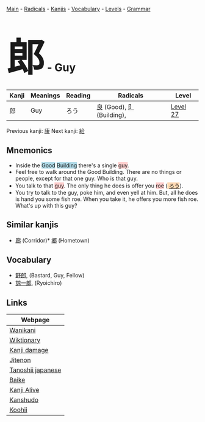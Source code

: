 <style> bigfont {font-size: 100px}</style>
[Main](../index.md) -
[Radicals](../radicals.md) -
[Kanjis](../kanjis.md) -
[Vocabulary](../vocabulary.md) -
[Levels](../levels.md) -
[Grammar](../grammar.md)
# <bigfont> 郎</bigfont> - Guy 

| Kanji | Meanings | Reading | Radicals | Level |
| --- | --- | --- | --- | --- |
| 郎 | Guy | ろう | [良](../radicals/良.md) (Good), [阝](../radicals/阝.md) (Building),  | [Level 27](../levels/wk_level27.md) |

Previous kanji: [康](康.md) Next kanji: [給](給.md) 

## Mnemonics
 * Inside the <span style="background-color:#ADD8E6"> Good</span> <span style="background-color:#ADD8E6"> Building</span> there's a single <span style="background-color:#ffcccb"> guy</span>.
* Feel free to walk around the Good Building. There are no things or people, except for that one guy. Who is that guy.
* You talk to that <span style="background-color:#ffcccb"> guy</span>. The only thing he does is offer you <span style="background-color:#ffcccb"> roe</span> (<span style="background-color:#fed8b1"> [ろう](https://jisho.org/search/ろう)</span>).
* You try to talk to the guy, poke him, and even yell at him. But, all he does is hand you some fish roe. When you take it, he offers you more fish roe. What's up with this guy?


## Similar kanjis
 * [廊](廊.md) (Corridor)* [郷](郷.md) (Hometown)


## Vocabulary
 * [野郎](../vocabulary/郎.md), (Bastard, Guy, Fellow)
* [諒一郎](../vocabulary/郎.md), (Ryoichiro)



## Links 

| Webpage |
| --- |
| [Wanikani          ](https://www.wanikani.com/kanji/郎) |
| [Wiktionary        ](https://en.wiktionary.org/wiki/郎) |
| [Kanji damage      ](http://www.kanjidamage.com/kanji/search?utf8=✓&q=郎) |
| [Jitenon           ](https://jitenon.com/kanji/郎) |
| [Tanoshii japanese ](https://www.tanoshiijapanese.com/dictionary/kanji.cfm?k=郎) |
| [Baike             ](https://baike.baidu.com/item/郎) |
| [Kanji Alive       ](https://app.kanjialive.com/郎) |
| [Kanshudo          ](https://www.kanshudo.com/searchmn?q=郎) |
| [Koohii            ](https://kanji.koohii.com/study/kanji/郎) |
